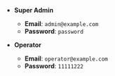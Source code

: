 - **Super Admin**
  - **Email**: `admin@example.com`
  - **Password**: `password`

- **Operator**
  - **Email**: `operator@example.com`
  - **Password**: `11111222`
